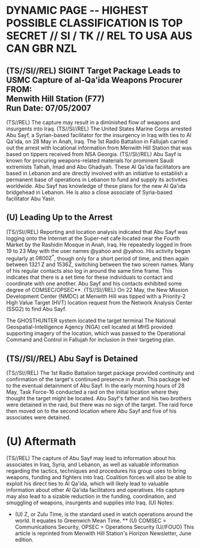 # DYNAMIC PAGE -- HIGHEST POSSIBLE CLASSIFICATION IS TOP SECRET // SI / TK // REL TO USA AUS CAN GBR NZL 

## (TS//SI//REL) SIGINT Target Package Leads to USMC Capture of al-Qa'ida Weapons Procurer FROM: <br> Menwith Hill Station (F77) <br> Run Date: 07/05/2007

(TS//REL) The capture may result in a diminished flow of weapons and insurgents into Iraq.
(TS//SI//REL) The United States Marine Corps arrested Abu Sayf, a Syrian-based facilitator for the insurgency in Iraq with ties to Al Qa'ida, on 28 May in Anah, Iraq. The 1st Radio Battalion in Fallujah carried out the arrest with locational information from Menwith Hill Station that was based on tippers received from NSA Georgia.
(TS//SI//REL) Abu Sayf is known for procuring weapons-related materials for prominent Saudi extremists Talhah, Imad and Abu Ghadiyah. These Al Qa'ida facilitators are based in Lebanon and are directly involved with an initiative to establish a permanent base of operations in Lebanon to fund and supply its activities worldwide. Abu Sayf has knowledge of these plans for the new Al Qa'ida bridgehead in Lebanon. He is also a close associate of Syria-based facilitator Abu Yasir.

## (U) Leading Up to the Arrest

(TS//SI//REL) Reporting and location analysis indicated that Abu Sayf was logging onto the Internet at the Super-net cafe located near the Fourth Market by the Rashidin Mosque in Anah, Iraq. He repeatedly logged in from 19 to 23 May with the user names @yahoo and @yahoo. His activity began regularly at $0800 \mathrm{Z}^{*}$, though only for a short period of time, and then again between 1321 Z and 1536Z, switching between the two screen names. Many of his regular contacts also log in around the same time frame. This indicates that there is a set time for these individuals to contact and coordinate with one another. Abu Sayf and his contacts exhibited some degree of COMSEC/OPSEC**.
(TS//SI//REL) On 22 May, the New Mission Development Center (NMDC) at Menwith Hill was tipped with a Priority-2 High Value Target (HVT) location request from the Network Analysis Center (SSG2) to find Abu Sayf.

The GHOSTHUNTER system located the target terminal
The National Geospatial-Intelligence Agency (NGA) cell located at MHS provided supporting imagery of the location, which was passed to the Operational Command and Control in Fallujah for inclusion in their targeting plan.

## (TS//SI//REL) Abu Sayf is Detained

(TS//SI//REL) The 1st Radio Battalion target package provided continuity and confirmation of the target's continued presence in Anah. This package led to the eventual detainment of Abu Sayf. In the early morning hours of 28 May, Task Force-16 conducted a raid on the initial location where they thought the target might be located. Abu Sayf's father and his two brothers were detained in the raid, but there was no sign of the target. The raid force then moved on to the second location where Abu Sayf and five of his associates were detained.
# (U) Aftermath 

(TS//REL) The capture of Abu Sayf may lead to information about his associates in Iraq, Syria, and Lebanon, as well as valuable information regarding the tactics, techniques and procedures his group uses to bring weapons, funding and fighters into Iraq. Coalition forces will also be able to exploit his direct ties to Al Qa'ida, which will likely lead to valuable information about other Al Qa'ida facilitators and operatives. His capture may also lead to a sizable reduction in the funding, coordination, and smuggling of weapons, insurgents and supplies into Iraq.
(U) Notes:

* (U) Z, or Zulu Time, is the standard used in watch operations around the world. It equates to Greenwich Mean Time.
** (U) COMSEC = Communications Security, OPSEC = Operations Security
(U//FOUO) This article is reprinted from Menwith Hill Station's Horizon Newsletter, June edition.
